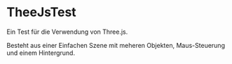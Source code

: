# TheeJsTest

Ein Test für die Verwendung von Three.js.

Besteht aus einer Einfachen Szene mit meheren Objekten, Maus-Steuerung und einem Hintergrund.